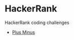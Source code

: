 # HackerRank
HackerRank coding challenges

- <a href="https://github.com/matheus-miranda/HackerRank/tree/master/Plus%20Minus">Plus Minus</a>
